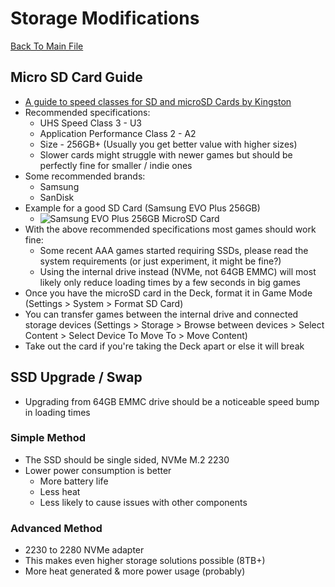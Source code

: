 # Storage Modifications
[Back To Main File](../../README.md)

## Micro SD Card Guide
- [A guide to speed classes for SD and microSD Cards by Kingston](https://www.kingston.com/unitedkingdom/en/blog/personal-storage/memory-card-speed-classes)
- Recommended specifications:
    - UHS Speed Class 3 - U3
    - Application Performance Class 2 - A2
    - Size - 256GB+ (Usually you get better value with higher sizes)
    - Slower cards might struggle with newer games but should be perfectly fine for smaller / indie ones
- Some recommended brands:
    - Samsung
    - SanDisk
- Example for a good SD Card (Samsung EVO Plus 256GB)
    - ![Samsung EVO Plus 256GB MicroSD Card](../../Images/Storage/Samsung_EVO_PLUS_MicroSD.png)
- With the above recommended specifications most games should work fine:
    - Some recent AAA games started requiring SSDs, please read the system requirements (or just experiment, it might be fine?)
    - Using the internal drive instead (NVMe, not 64GB EMMC) will most likely only reduce loading times by a few seconds in big games
- Once you have the microSD card in the Deck, format it in Game Mode (Settings > System > Format SD Card)
- You can transfer games between the internal drive and connected storage devices (Settings > Storage > Browse between devices > Select Content > Select Device To Move To > Move Content)
- Take out the card if you're taking the Deck apart or else it will break

## SSD Upgrade / Swap
- Upgrading from 64GB EMMC drive should be a noticeable speed bump in loading times

### Simple Method
- The SSD should be single sided, NVMe M.2 2230
- Lower power consumption is better
    - More battery life
    - Less heat
    - Less likely to cause issues with other components

### Advanced Method
- 2230 to 2280 NVMe adapter
- This makes even higher storage solutions possible (8TB+)
- More heat generated & more power usage (probably)